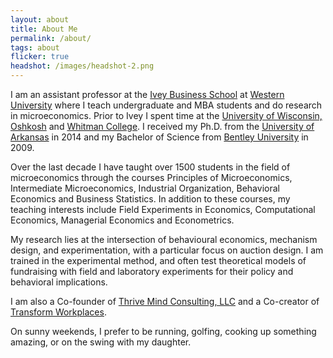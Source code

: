 ```yaml
---
layout: about
title: About Me
permalink: /about/
tags: about
flicker: true
headshot: /images/headshot-2.png
---
```


I am an assistant professor at the [Ivey Business School](https://www.ivey.uwo.ca/) at [Western University](https://www.uwo.ca/) where I teach undergraduate and MBA students and do research in microeconomics. Prior to Ivey I spent time at the [University of Wisconsin, Oshkosh](https://www.uwosh.edu/) and [Whitman College](https://wwww.whitman.edu/). I received my Ph.D. from the [University of Arkansas](https://www.uark.edu/) in 2014 and my Bachelor of Science from [Bentley University](https://www.bentley.edu/) in 2009.

Over the last decade I have taught over 1500 students in the field of microeconomics through the courses Principles of Microeconomics, Intermediate Microeconomics, Industrial Organization, Behavioral Economics and Business Statistics. In addition to these courses, my teaching interests include Field Experiments in Economics, Computational Economics, Managerial Economics and Econometrics.

My research lies at the intersection of behavioural economics, mechanism design, and experimentation, with a particular focus on auction design. I am trained in the experimental method, and often test theoretical models of fundraising with field and laboratory experiments for their policy and behavioral implications.

I am also a Co-founder of [Thrive Mind Consulting, LLC](https://www.thrivemindconsulting.com/) and a Co-creator of [Transform Workplaces](https://www.transformworkplaces.com/).

On sunny weekends, I prefer to be running, golfing, cooking up something amazing, or on the swing with my daughter. 

<style>
.post-header, #talks, #workshops {
  text-align: center; /* Want the About Page header to be in the middle */
}
</style>
